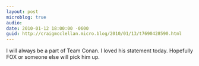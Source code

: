 ```yaml
---
layout: post
microblog: true
audio: 
date: 2010-01-12 18:00:00 -0600
guid: http://craigmcclellan.micro.blog/2010/01/13/t7690428590.html
---
```

I will always be a part of Team Conan.  I loved his statement today.  Hopefully FOX or someone else will pick him up.
